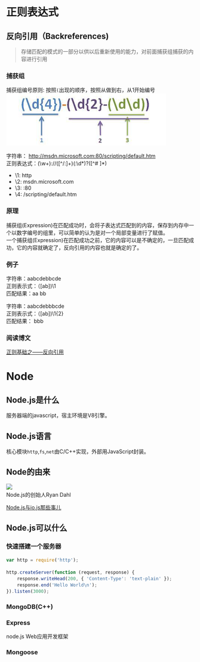 # 正则表达式 

## 反向引用（Backreferences)  
> 存储匹配的模式的一部分以供以后重新使用的能力，对前面捕获组捕获的内容进行引用  

### 捕获组  
捕获组编号原则: 按照`(`出现的顺序，按照从做到右，从1开始编号  
![](regexp.jpg) 

字符串： http://msdn.microsoft.com:80/scripting/default.htm  
正则表达式：(\w+):\/\/([^/:]+)(:\d*)?([^# ]*)  

* \1: http
* \2: msdn.microsoft.com
* \3: :80
* \4: /scripting/default.htm

### 原理  
捕获组(Expression)在匹配成功时，会将子表达式匹配到的内容，保存到内存中一个以数字编号的组里，可以简单的认为是对一个局部变量进行了赋值。  
一个捕获组(Expression)在匹配成功之前，它的内容可以是不确定的，一旦匹配成功，它的内容就确定了，反向引用的内容也就是确定的了。  

### 例子  
字符串：aabcdebbcde  
正则表示式：（[ab])\1  
匹配结果：aa bb  

字符串：aabcdebbbcde  
正则表示式：（[ab])\1{2}  
匹配结果： bbb   

### 阅读博文  
[ 正则基础之——反向引用](http://blog.csdn.net/lxcnn/article/details/4476746)  


# Node  

## Node.js是什么  
服务器端的javascript，宿主环境是V8引擎。   
## Node.js语言  
核心模块`http`,`fs`,`net`由C/C++实现，外部用JavaScript封装。 
## Node的由来  
![](http://cdn.infoqstatic.com/statics_s1_20150519-0054u2/resource/articles/node-js-and-io-js/zh/resources/0520000.png)  
Node.js的创始人Ryan Dahl    

[Node.js与io.js那些事儿](http://www.infoq.com/cn/articles/node-js-and-io-js)

## Node.js可以什么  
### 快速搭建一个服务器  

```javascript  
var http = require('http');

http.createServer(function (request, response) {
    response.writeHead(200, { 'Content-Type': 'text-plain' });
    response.end('Hello World\n');
}).listen(3000);  
```

### MongoDB(C++)  
### Express 
node.js Web应用开发框架  
### Mongoose